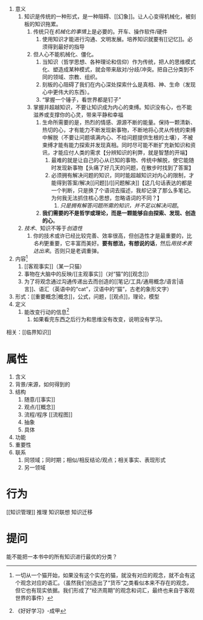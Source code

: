 1. 意义
	1. 知识是传统的一种形式，是一种阻碍、[[幻象]]。让人心变得机械化，被刻板的知识拖累。
		1. 传统只在*机械化的事情*上是必要的。开车、操作软件/硬件
			1. 使用知识才能进行沟通、文明发展。培养知识就要有[[记忆]]。必须得到最好的指导
		2. 但人心不能机械化、僵化。
			1. 当知识（哲学思想、各种理论和信仰）作为传统，把人的思维模式化、塑造成某种模式，就会带来敌对/分歧/冲突。把自己分类到不同的领域、宗教、组织。
			2. 刻板的心阻碍了我们在内心深处探索什么是真相、神、生命（发现心中更伟大的东西）。
			3. “掌握一个锤子，看世界都是钉子”
		3. 掌握并超越知识，不要让知识成为内心的束缚。知识没有心，也不能滋养或支撑你的心灵，带来平静和幸福
			1. 生命所需要的是，热烈的情感、源源不断的能量。保持一颗清新、热切的心，才有能力不断发现新事物，不断地将心灵从传统的束缚中解脱（不要让问题填满内心、不给问题提供生根的土壤），不被束缚才能有能力探索并发现真相。同时尽可能不断扩充新知识和资讯，才能应付人类的需求【分辨知识的利弊，就是智慧的开端】
				1. 最难的就是让自己的心从已知的事物、传统中解脱，使它能随时发现新事物【头痛了好几天的问题，在散步时找到了答案】
				2. 必须拥有解决问题的知识，同时能超越知识对内心的限制，才能得到答案/解决[[问题]]/[[问题解决]]【这几句话表达的都是一个判断，只是换了个语词去描述，我却记录了那么多笔记。为何我无法抓住核心思想，忽略语词的不同？】
					1. *只是拥有解答问题所需的知识，并不足以解决问题*。
			3. **我们需要的不是哲学或理论，而是一颗能够自由探索、发现、创造的心**。
	2. *技术*、知识不等于*创造性* 
		1. 你的技术或许已经比较完善、效率很高，但创造性才是最重要的，比*名利*更重要，它丰富而美好。**要有想法，有想说的话**，然后*用技术表达出来*。否则只是老调重弹。
2. 内容[^2] 
	1. [[客观事实]]（某一只猫）
	2. 事物在大脑中的反映/[[主观事实]]（对“猫”的[[观念]]）
	3. 为了将观念通过沟通传递出去而创造的[[笔记/工具/通用概念/语言|语言]]、语汇（英语中的“cat”，汉语中的“猫”，古老的象形文字）
3. 形式：[[重要概念|概念]]，公式，问题，[[观点]]，理论，模型
4. 定义
	1. 能改变行动的信息[^1]
		1. 如果看完东西之后行为和思维没有改变，说明没有学习。

相关：[[临界知识]] 
# 属性
1. 含义
2. 背景/来源，如何得到的
3. 结构
	1. 随意/[[事实]] 
	2. 观点/[[概念]] 
	3. 流程/程序 [[流程图]] 
	4. 抽象
	5. 具体
4. 功能
5. 重要性
6. 联系
	1. 同领域；同时期；相似/相反结论/观点；相关事实、表现形式
	2. 另一领域
# 行为
[[知识管理]]
推理
知识联想
知识迁移

# 提问
能不能把一本书中的所有知识进行最优的分类？

[^1]: 《好好学习》-成甲
[^2]: 一切从一个猫开始，如果没有这个实在的猫，就没有对应的观念，就不会有这个观念对应的语汇。（虽然我们创造出了“货币”之类看似本来不存在的观念，但它也有现实依据。我们形成了“经济周期”的观念和词汇，最终也来自于客观世界的事件）